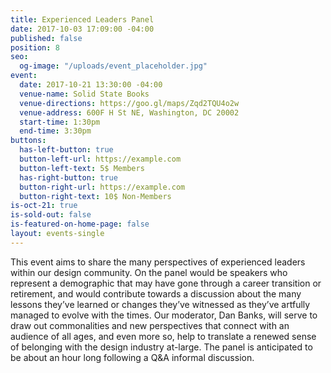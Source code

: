 ```yaml
---
title: Experienced Leaders Panel
date: 2017-10-03 17:09:00 -04:00
published: false
position: 8
seo:
  og-image: "/uploads/event_placeholder.jpg"
event:
  date: 2017-10-21 13:30:00 -04:00
  venue-name: Solid State Books
  venue-directions: https://goo.gl/maps/Zqd2TQU4o2w
  venue-address: 600F H St NE, Washington, DC 20002
  start-time: 1:30pm
  end-time: 3:30pm
buttons:
  has-left-button: true
  button-left-url: https://example.com
  button-left-text: 5$ Members
  has-right-button: true
  button-right-url: https://example.com
  button-right-text: 10$ Non-Members
is-oct-21: true
is-sold-out: false
is-featured-on-home-page: false
layout: events-single
---
```


This event aims to share the many perspectives of experienced leaders within our design community. On the panel would be speakers who represent a demographic that may have gone through a career transition or retirement, and would contribute towards a discussion about the many lessons they’ve learned or changes they’ve witnessed as they’ve artfully managed to evolve with the times. Our moderator, Dan Banks, will serve to draw out commonalities and new perspectives that connect with an audience of all ages, and even more so, help to translate a renewed sense of belonging with the design industry at-large. The panel is anticipated to be about an hour long following a Q&A informal discussion. 